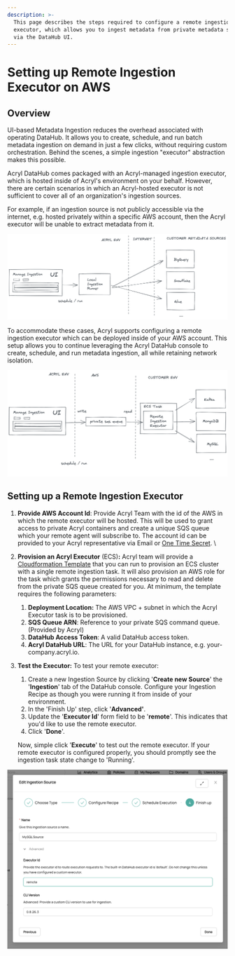 ```yaml
---
description: >-
  This page describes the steps required to configure a remote ingestion
  executor, which allows you to ingest metadata from private metadata sources
  via the DataHub UI.
---
```

<FeatureAvailability saasOnly />

# Setting up Remote Ingestion Executor on AWS

## Overview

UI-based Metadata Ingestion reduces the overhead associated with operating DataHub. It allows you to create, schedule, and run batch metadata ingestion on demand in just a few clicks, without requiring custom orchestration. Behind the scenes, a simple ingestion "executor" abstraction makes this possible.&#x20;

Acryl DataHub comes packaged with an Acryl-managed ingestion executor, which is hosted inside of Acryl's environment on your behalf. However, there are certain scenarios in which an Acryl-hosted executor is not sufficient to cover all of an organization's ingestion sources.&#x20;

For example, if an ingestion source is not publicly accessible via the internet, e.g. hosted privately within a specific AWS account, then the Acryl executor will be unable to extract metadata from it.

![Option 1: Acryl-hosted ingestion runner](../imgs/saas/image-(12).png)

To accommodate these cases, Acryl supports configuring a remote ingestion executor which can be deployed inside of your AWS account. This setup allows you to continue leveraging the Acryl DataHub console to create, schedule, and run metadata ingestion, all while retaining network isolation.&#x20;

![Option 2: Customer-hosted ingestion runner](../imgs/saas/image-(6).png)

## Setting up a Remote Ingestion Executor

1. **Provide AWS Account Id**: Provide Acryl Team with the id of the AWS in which the remote executor will be hosted. This will be used to grant access to private Acryl containers and create a unique SQS queue which your remote agent will subscribe to. The account id can be provided to your Acryl representative via Email or [One Time Secret](https://onetimesecret.com/). \

2.  **Provision an Acryl Executor** (ECS)**:** Acryl team will provide a [Cloudformation Template](https://github.com/acryldata/datahub-cloudformation/blob/master/Ingestion/templates/python.ecs.template.yaml) that you can run to provision an ECS cluster with a single remote ingestion task. It will also provision an AWS role for the task which grants the permissions necessary to read and delete from the private SQS queue created for you. At minimum, the template requires the following parameters:

    1. **Deployment Location:** The AWS VPC + subnet in which the Acryl Executor task is to be provisioned.&#x20;
    2. **SQS Queue ARN**: Reference to your private SQS command queue. (Provided by Acryl)&#x20;
    3. **DataHub Access Token**: A valid DataHub access token.&#x20;
    4. **Acryl DataHub URL**: The URL for your DataHub instance, e.g. your-company.acryl.io.


3.  **Test the Executor:** To test your remote executor:

    1. Create a new Ingestion Source by clicking '**Create new Source**' the '**Ingestion**' tab of the DataHub console. Configure your Ingestion Recipe as though you were running it from inside of your environment.&#x20;
    2. In the 'Finish Up' step, click '**Advanced'**.&#x20;
    3. Update the '**Executor Id**' form field to be  '**remote**'. This indicates that you'd like to use the remote executor.&#x20;
    4. Click '**Done**'.&#x20;

    Now, simple click '**Execute**' to test out the remote executor. If your remote executor is configured properly, you should promptly see the ingestion task state change to 'Running'.&#x20;

![](../imgs/saas/Screen-Shot-2022-03-07-at-10.23.31-AM.png)

## &#x20;
